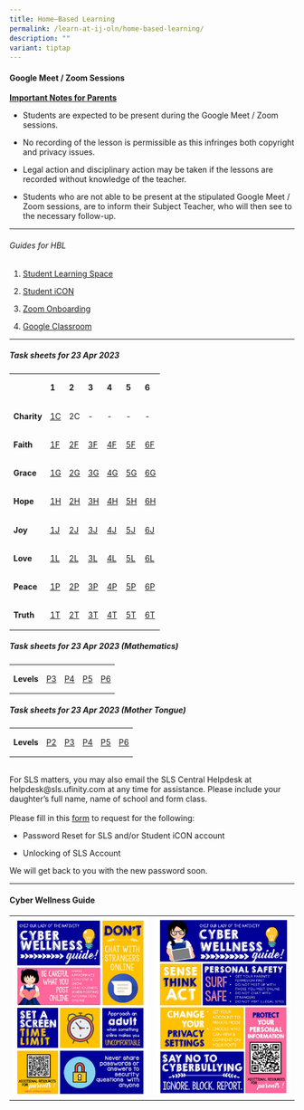 ```yaml
---
title: Home–Based Learning
permalink: /learn-at-ij-oln/home-based-learning/
description: ""
variant: tiptap
---
```

<h4><strong>Google Meet / Zoom Sessions</strong></h4>
<p><strong><u>Important Notes for Parents</u></strong>
</p>
<ul data-tight="true" class="tight">
<li>
<p>Students are expected to be present during the Google Meet / Zoom sessions.</p>
</li>
<li>
<p>No recording of the lesson is permissible as this infringes both copyright
and privacy issues.</p>
</li>
<li>
<p>Legal action and disciplinary action may be taken if the lessons are recorded
without knowledge of the teacher.</p>
</li>
<li>
<p>Students who are not able to be present at the stipulated Google Meet
/ Zoom sessions, are to inform their Subject Teacher, who will then see
to the necessary follow-up.</p>
</li>
</ul>
<hr>
<h6>Guides for HBL</h6>
<ol data-tight="true" class="tight">
<li>
<p><a href="/files/Guides/STUDENT LEARNING SPACE.pdf" rel="noopener" target="_blank">Student Learning Space</a>
</p>
</li>
<li>
<p><a href="/files/Guides/STUDENT ICON.pdf" rel="noopener" target="_blank">Student iCON</a>
</p>
</li>
<li>
<p><a href="/files/Guides/ZOOM ONBOARDING GUIDE.pdf" rel="noopener" target="_blank">Zoom Onboarding</a>
</p>
</li>
<li>
<p><a href="/files/Guides/GOOGLE CLASSROOM.pdf" rel="noopener" target="_blank">Google Classroom</a>
</p>
</li>
</ol>
<hr>
<h5>Task sheets for 23 Apr 2023</h5>
<table>
<tbody>
<tr>
<td rowspan="1" colspan="1">
<p></p>
</td>
<td rowspan="1" colspan="1">
<p><strong>1</strong>
</p>
</td>
<td rowspan="1" colspan="1">
<p><strong>2</strong>
</p>
</td>
<td rowspan="1" colspan="1">
<p><strong>3</strong>
</p>
</td>
<td rowspan="1" colspan="1">
<p><strong>4</strong>
</p>
</td>
<td rowspan="1" colspan="1">
<p><strong>5</strong>
</p>
</td>
<td rowspan="1" colspan="1">
<p><strong>6</strong>
</p>
</td>
</tr>
<tr>
<td rowspan="1" colspan="1">
<p><strong>Charity</strong>
</p>
</td>
<td rowspan="1" colspan="1">
<p><a href="/files/TaskSheetsOct/1_CHARITY_HBL_TASK_SHEET.pdf" rel="noopener noreferrer nofollow" target="_blank">1C</a>
</p>
</td>
<td rowspan="1" colspan="1">
<p>2C</p>
</td>
<td rowspan="1" colspan="1">
<p>-</p>
</td>
<td rowspan="1" colspan="1">
<p>-</p>
</td>
<td rowspan="1" colspan="1">
<p>-</p>
</td>
<td rowspan="1" colspan="1">
<p>-</p>
</td>
</tr>
<tr>
<td rowspan="1" colspan="1">
<p><strong>Faith</strong>
</p>
</td>
<td rowspan="1" colspan="1">
<p><a href="/files/TaskSheetsOct/1_FAITH_HBL_TASK_SHEET.pdf" rel="noopener noreferrer nofollow" target="_blank">1F</a>
</p>
</td>
<td rowspan="1" colspan="1">
<p><a href="/files/TaskSheetsOct/2_CHARITY_HBL_TASK_SHEET.pdf" rel="noopener noreferrer nofollow" target="_blank">2F</a>
</p>
</td>
<td rowspan="1" colspan="1">
<p><a href="/files/TaskSheetsOct/3_FAITH_HBL_TASK_SHEET.pdf" rel="noopener noreferrer nofollow" target="_blank">3F</a>
</p>
</td>
<td rowspan="1" colspan="1">
<p><a href="/files/TaskSheetsOct/4_FAITH_HBL_TASK_SHEET.pdf" rel="noopener noreferrer nofollow" target="_blank">4F</a>
</p>
</td>
<td rowspan="1" colspan="1">
<p><a href="/files/TaskSheetsOct/5_FAITH_HBL_TASK_SHEET.pdf" rel="noopener noreferrer nofollow" target="_blank">5F</a>
</p>
</td>
<td rowspan="1" colspan="1">
<p><a href="/files/TaskSheetsOct/6_FAITH_HBL_TASK_SHEET.pdf" rel="noopener noreferrer nofollow" target="_blank">6F</a>
</p>
</td>
</tr>
<tr>
<td rowspan="1" colspan="1">
<p><strong>Grace</strong>
</p>
</td>
<td rowspan="1" colspan="1">
<p><a href="/files/TaskSheetsOct/1_GRACE_HBL_TASK_SHEET.pdf" rel="noopener noreferrer nofollow" target="_blank">1G</a>
</p>
</td>
<td rowspan="1" colspan="1">
<p><a href="/files/TaskSheetsOct/2_FAITH_HBL_TASK_SHEET.pdf" rel="noopener noreferrer nofollow" target="_blank">2G</a>
</p>
</td>
<td rowspan="1" colspan="1">
<p><a href="/files/TaskSheetsOct/3_GRACE_HBL_TASK_SHEET.pdf" rel="noopener noreferrer nofollow" target="_blank">3G</a>
</p>
</td>
<td rowspan="1" colspan="1">
<p><a href="/files/TaskSheetsOct/4_GRACE_HBL_TASK_SHEET.pdf" rel="noopener noreferrer nofollow" target="_blank">4G</a>
</p>
</td>
<td rowspan="1" colspan="1">
<p><a href="/files/TaskSheetsOct/5_GRACE_HBL_TASK_SHEET.pdf" rel="noopener noreferrer nofollow" target="_blank">5G</a>
</p>
</td>
<td rowspan="1" colspan="1">
<p><a href="/files/TaskSheetsOct/6_GRACE_HBL_TASK_SHEET.pdf" rel="noopener noreferrer nofollow" target="_blank">6G</a>
</p>
</td>
</tr>
<tr>
<td rowspan="1" colspan="1">
<p><strong>Hope</strong>
</p>
</td>
<td rowspan="1" colspan="1">
<p><a href="/files/TaskSheetsOct/1_HOPE_HBL_TASK_SHEET.pdf" rel="noopener noreferrer nofollow" target="_blank">1H</a>
</p>
</td>
<td rowspan="1" colspan="1">
<p><a href="/files/TaskSheetsOct/2_GRACE_HBL_TASK_SHEET.pdf" rel="noopener noreferrer nofollow" target="_blank">2H</a>
</p>
</td>
<td rowspan="1" colspan="1">
<p><a href="/files/TaskSheetsOct/3_HOPE_HBL_TASK_SHEET.pdf" rel="noopener noreferrer nofollow" target="_blank">3H</a>
</p>
</td>
<td rowspan="1" colspan="1">
<p><a href="/files/TaskSheetsOct/4_HOPE_HBL_TASK_SHEET.pdf" rel="noopener noreferrer nofollow" target="_blank">4H</a>
</p>
</td>
<td rowspan="1" colspan="1">
<p><a href="/files/TaskSheetsOct/5_HOPE_HBL_TASK_SHEET.pdf" rel="noopener noreferrer nofollow" target="_blank">5H</a>
</p>
</td>
<td rowspan="1" colspan="1">
<p><a href="/files/TaskSheetsOct/6_HOPE_HBL_TASK_SHEET.pdf" rel="noopener noreferrer nofollow" target="_blank">6H</a>
</p>
</td>
</tr>
<tr>
<td rowspan="1" colspan="1">
<p><strong>Joy</strong>
</p>
</td>
<td rowspan="1" colspan="1">
<p><a href="/files/TaskSheetsOct/1_JOY_HBL_TASK_SHEET.pdf" rel="noopener noreferrer nofollow" target="_blank">1J</a>
</p>
</td>
<td rowspan="1" colspan="1">
<p><a href="/files/TaskSheetsOct/2_JOY_HBL_TASK_SHEET.pdf" rel="noopener noreferrer nofollow" target="_blank">2J</a>
</p>
</td>
<td rowspan="1" colspan="1">
<p><a href="/files/TaskSheetsOct/3_JOY_HBL_TASK_SHEET.pdf" rel="noopener noreferrer nofollow" target="_blank">3J</a>
</p>
</td>
<td rowspan="1" colspan="1">
<p><a href="/files/TaskSheetsOct/4_JOY_HBL_TASK_SHEET.pdf" rel="noopener noreferrer nofollow" target="_blank">4J</a>
</p>
</td>
<td rowspan="1" colspan="1">
<p><a href="/files/TaskSheetsOct/5_JOY_HBL_TASK_SHEET.pdf" rel="noopener noreferrer nofollow" target="_blank">5J</a>
</p>
</td>
<td rowspan="1" colspan="1">
<p><a href="/files/TaskSheetsOct/6_JOY_HBL_TASK_SHEET.pdf" rel="noopener noreferrer nofollow" target="_blank">6J</a>
</p>
</td>
</tr>
<tr>
<td rowspan="1" colspan="1">
<p><strong>Love</strong>
</p>
</td>
<td rowspan="1" colspan="1">
<p><a href="/files/TaskSheetsOct/1_LOVE_HBL_TASK_SHEET.pdf" rel="noopener noreferrer nofollow" target="_blank">1L</a>
</p>
</td>
<td rowspan="1" colspan="1">
<p><a href="/files/TaskSheetsOct/2_LOVE_HBL_TASK_SHEET.pdf" rel="noopener noreferrer nofollow" target="_blank">2L</a>
</p>
</td>
<td rowspan="1" colspan="1">
<p><a href="/files/TaskSheetsOct/3_LOVE_HBL_TASK_SHEET.pdf" rel="noopener noreferrer nofollow" target="_blank">3L</a>
</p>
</td>
<td rowspan="1" colspan="1">
<p><a href="/files/TaskSheetsOct/4_LOVE_HBL_TASK_SHEET.pdf" rel="noopener noreferrer nofollow" target="_blank">4L</a>
</p>
</td>
<td rowspan="1" colspan="1">
<p><a href="/files/TaskSheetsOct/5_LOVE_HBL_TASK_SHEET.pdf" rel="noopener noreferrer nofollow" target="_blank">5L</a>
</p>
</td>
<td rowspan="1" colspan="1">
<p><a href="/files/TaskSheetsOct/6_LOVE_HBL_TASK_SHEET.pdf" rel="noopener noreferrer nofollow" target="_blank">6L</a>
</p>
</td>
</tr>
<tr>
<td rowspan="1" colspan="1">
<p><strong>Peace</strong>
</p>
</td>
<td rowspan="1" colspan="1">
<p><a href="/files/TaskSheetsOct/1_PEACE_HBL_TASK_SHEET.pdf" rel="noopener noreferrer nofollow" target="_blank">1P</a>
</p>
</td>
<td rowspan="1" colspan="1">
<p><a href="/files/TaskSheetsOct/2_PEACE_HBL_TASK_SHEET.pdf" rel="noopener noreferrer nofollow" target="_blank">2P</a>
</p>
</td>
<td rowspan="1" colspan="1">
<p><a href="/files/TaskSheetsOct/3_PEACE_HBL_TASK_SHEET.pdf" rel="noopener noreferrer nofollow" target="_blank">3P</a>
</p>
</td>
<td rowspan="1" colspan="1">
<p><a href="/files/TaskSheetsOct/4_PEACE_HBL_TASK_SHEET.pdf" rel="noopener noreferrer nofollow" target="_blank">4P</a>
</p>
</td>
<td rowspan="1" colspan="1">
<p><a href="/files/TaskSheetsOct/5_PEACE_HBL_TASK_SHEET.pdf" rel="noopener noreferrer nofollow" target="_blank">5P</a>
</p>
</td>
<td rowspan="1" colspan="1">
<p><a href="/files/TaskSheetsOct/6_PEACE_HBL_TASK_SHEET.pdf" rel="noopener noreferrer nofollow" target="_blank">6P</a>
</p>
</td>
</tr>
<tr>
<td rowspan="1" colspan="1">
<p><strong>Truth</strong>
</p>
</td>
<td rowspan="1" colspan="1">
<p><a href="/files/TaskSheetsOct/1_TRUTH_HBL_TASK_SHEET.pdf" rel="noopener noreferrer nofollow" target="_blank">1T</a>
</p>
</td>
<td rowspan="1" colspan="1">
<p><a href="/files/TaskSheetsOct/2_TRUTH_HBL_TASK_SHEET.pdf" rel="noopener noreferrer nofollow" target="_blank">2T</a>
</p>
</td>
<td rowspan="1" colspan="1">
<p><a href="/files/TaskSheetsOct/3_TRUTH_HBL_TASK_SHEET.pdf" rel="noopener noreferrer nofollow" target="_blank">3T</a>
</p>
</td>
<td rowspan="1" colspan="1">
<p><a href="/files/TaskSheetsOct/4_TRUTH_HBL_TASK_SHEET.pdf" rel="noopener noreferrer nofollow" target="_blank">4T</a>
</p>
</td>
<td rowspan="1" colspan="1">
<p><a href="/files/TaskSheetsOct/5_TRUTH_HBL_TASK_SHEET.pdf" rel="noopener noreferrer nofollow" target="_blank">5T</a>
</p>
</td>
<td rowspan="1" colspan="1">
<p><a href="/files/TaskSheetsOct/6_TRUTH_HBL_TASK_SHEET.pdf" rel="noopener noreferrer nofollow" target="_blank">6T</a>
</p>
</td>
</tr>
</tbody>
</table>
<p></p>
<h5>Task sheets for 23 Apr 2023 (Mathematics)</h5>
<table>
<tbody>
<tr>
<td rowspan="1" colspan="1">
<p><strong>Levels</strong>
</p>
</td>
<td rowspan="1" colspan="1">
<p><a href="/files/TaskSheetsOct/P3_MATHEMATICS.pdf" rel="noopener noreferrer nofollow" target="_blank">P3</a>
</p>
</td>
<td rowspan="1" colspan="1">
<p><a href="/files/TaskSheetsOct/P4_MATHEMATICS.pdf" rel="noopener noreferrer nofollow" target="_blank">P4</a>
</p>
</td>
<td rowspan="1" colspan="1">
<p><a href="/files/TaskSheetsOct/P5_STD_MATHEMATICS___F_MATHEMATICS.pdf" rel="noopener noreferrer nofollow" target="_blank">P5</a>
</p>
</td>
<td rowspan="1" colspan="1">
<p><a href="/files/TaskSheetsOct/P6_STD_MATHEMATICS___F_MATHEMATICS.pdf" rel="noopener noreferrer nofollow" target="_blank">P6</a>
</p>
</td>
</tr>
</tbody>
</table>
<p></p>
<h5>Task sheets for 23 Apr 2023 (Mother Tongue)</h5>
<table>
<tbody>
<tr>
<td rowspan="1" colspan="1">
<p><strong>Levels</strong>
</p>
</td>
<td rowspan="1" colspan="1">
<p><a href="/files/TaskSheetsOct/P2_MT_HBL_TASK_SHEET.pdf" rel="noopener noreferrer nofollow" target="_blank">P2</a>
</p>
</td>
<td rowspan="1" colspan="1">
<p><a href="/files/TaskSheetsOct/P3_MT_HBL_TASK_SHEET.pdf" rel="noopener noreferrer nofollow" target="_blank">P3</a>
</p>
</td>
<td rowspan="1" colspan="1">
<p><a href="/files/TaskSheetsOct/P4_MT_HBL_TASK_SHEET.pdf" rel="noopener noreferrer nofollow" target="_blank">P4</a>
</p>
</td>
<td rowspan="1" colspan="1">
<p><a href="/files/TaskSheetsOct/P5_MT_HBL_TASK_SHEET.pdf" rel="noopener noreferrer nofollow" target="_blank">P5</a>
</p>
</td>
<td rowspan="1" colspan="1">
<p><a href="/files/TaskSheetsOct/P6_MT_HBL_TASK_SHEET.pdf" rel="noopener noreferrer nofollow" target="_blank">P6</a>
</p>
</td>
</tr>
</tbody>
</table>
<p>
<br>For SLS matters, you may also email the SLS Central Helpdesk at helpdesk@sls.ufinity.com
at any time for assistance. Please include your daughter’s full name, name
of school and form class.
<br>
<br>Please fill in this&nbsp;<a href="https://go.gov.sg/chijolnpasswordreset" rel="noopener" target="_blank">form</a>&nbsp;to
request for the following:</p>
<ul data-tight="true" class="tight">
<li>
<p>Password Reset for SLS and/or Student iCON account</p>
</li>
<li>
<p>Unlocking of SLS Account</p>
</li>
</ul>
<p>We will get back to you with the new password soon.</p>
<hr>
<h4><strong>Cyber Wellness Guide</strong></h4>
<table>
<tbody>
<tr>
<td rowspan="1" colspan="1">
<div class="isomer-image-wrapper">
<img style="width: 100%" height="auto" width="100%" src="/images/home2.jpg">
</div>
</td>
<td rowspan="1" colspan="1">
<div class="isomer-image-wrapper">
<img style="width: 100%" height="auto" width="100%" src="/images/home3.jpg">
</div>
</td>
</tr>
</tbody>
</table>
<p></p>